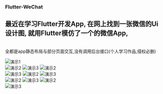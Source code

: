### Flutter-WeChat
## 最近在学习Flutter开发App, 在网上找到一张微信的Ui设计图, 就用Flutter模仿了一个的微信App, 
<br>
全都是app静态布局与部分页面交互,没有调用后台接口(个人学习作品,侵权必删)


![演示1](https://github.com/kuaifengle/Flutter-WeChat/blob/master/appGif/1.gif?raw=true)
<br/>
![演示2](https://github.com/kuaifengle/Flutter-WeChat/blob/master/appGif/2.png?raw=true)
![演示3](https://github.com/kuaifengle/Flutter-WeChat/blob/master/appGif/3.png?raw=true)
![演示2](https://github.com/kuaifengle/Flutter-WeChat/blob/master/appGif/4.png?raw=true)
<br/>
![演示3](https://github.com/kuaifengle/Flutter-WeChat/blob/master/appGif/5.png?raw=true)
![演示2](https://github.com/kuaifengle/Flutter-WeChat/blob/master/appGif/6.png?raw=true)
![演示3](https://github.com/kuaifengle/Flutter-WeChat/blob/master/appGif/7.png?raw=true)
<br/>
![演示2](https://github.com/kuaifengle/Flutter-WeChat/blob/master/appGif/8.png?raw=true)
![演示3](https://github.com/kuaifengle/Flutter-WeChat/blob/master/appGif/9.png?raw=true)
![演示2](https://github.com/kuaifengle/Flutter-WeChat/blob/master/appGif/10.png?raw=true)
<br/>
![演示3](https://github.com/kuaifengle/Flutter-WeChat/blob/master/appGif/11.png?raw=true)
<br/>

